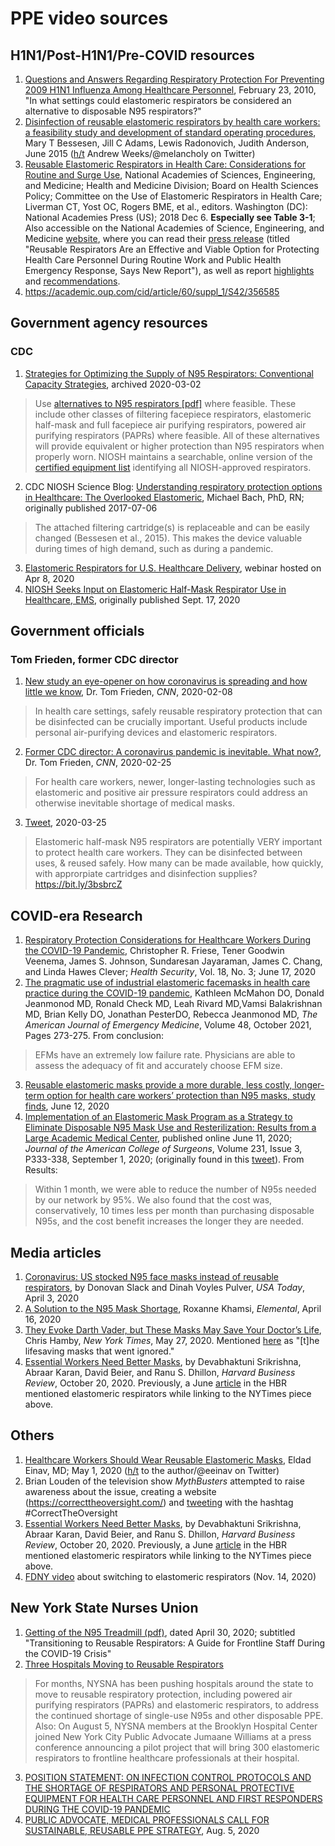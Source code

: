 # PPE video sources

## H1N1/Post-H1N1/Pre-COVID resources

1. [Questions and Answers Regarding Respiratory Protection For Preventing 2009 H1N1 Influenza Among Healthcare Personnel](https://www.cdc.gov/h1n1flu/guidelines_infection_control_qa.htm#i), February 23, 2010, "In what settings could elastomeric respirators be considered an alternative to disposable N95 respirators?"
2. [Disinfection of reusable elastomeric respirators by health care workers: a feasibility study and development of standard operating procedures](https://pubmed.ncbi.nlm.nih.gov/25816692/), Mary T Bessesen, Jill C Adams, Lewis Radonovich, Judith Anderson, June 2015 ([h/t](https://twitter.com/meloncholy/status/1245379527263555585) Andrew Weeks/@melancholy on Twitter)
3. [Reusable Elastomeric Respirators in Health Care: Considerations for Routine and Surge Use](https://www.ncbi.nlm.nih.gov/books/NBK540080/), National Academies of Sciences, Engineering, and Medicine; Health and Medicine Division; Board on Health Sciences Policy; Committee on the Use of Elastomeric Respirators in Health Care; Liverman CT, Yost OC, Rogers BME, et al., editors. Washington (DC): National Academies Press (US); 2018 Dec 6. **Especially see Table 3-1**; Also accessible on the National Academies of Science, Engineering, and Medicine [website](https://www.nationalacademies.org/our-work/study-on-the-use-of-elastomeric-respirators-in-health-care), where you can read their [press release](https://www.nationalacademies.org/news/2018/12/reusable-respirators-are-an-effective-and-viable-option-for-protecting-health-care-personnel-during-routine-work-and-public-health-emergency-response-says-new-report) (titled "Reusable Respirators Are an Effective and Viable Option for Protecting Health Care Personnel During Routine Work and Public Health Emergency Response, Says New Report"), as well as report [highlights](https://www.nap.edu/resource/25275/112718_Respirators_highlights.pdf) and [recommendations](https://www.nap.edu/resource/25275/112718_Respirators_recommendations.pdf).
4. https://academic.oup.com/cid/article/60/suppl_1/S42/356585


## Government agency resources

### CDC

1. [Strategies for Optimizing the Supply of N95 Respirators: Conventional Capacity Strategies](http://web.archive.org/web/20200302172659/https://www.cdc.gov/coronavirus/2019-ncov/hcp/respirators-strategy/conventional-capacity-strategies.html), archived 2020-03-02 
> Use [alternatives to N95 respirators [pdf]](http://web.archive.org/web/20200305050924/https://www.cdc.gov/niosh/npptl/pdfs/UnderstandingDifference3-508.pdf) where feasible. These include other classes of filtering facepiece respirators, elastomeric half-mask and full facepiece air purifying respirators, powered air purifying respirators (PAPRs) where feasible. All of these alternatives will provide equivalent or higher protection than N95 respirators when properly worn. NIOSH maintains a searchable, online version of the [certified equipment list](http://web.archive.org/web/20200302172659/https://www.cdc.gov/niosh/npptl/topics/respirators/cel/default.html) identifying all NIOSH-approved respirators. 
2. CDC NIOSH Science Blog: [Understanding respiratory protection options in Healthcare: The Overlooked Elastomeric](https://blogs.cdc.gov/niosh-science-blog/2017/07/06/elastomerics/), Michael Bach, PhD, RN; originally published 2017-07-06
> The attached filtering cartridge(s) is replaceable and can be easily changed (Bessesen et al., 2015). This makes the device valuable during times of high demand, such as during a pandemic. 
3. [Elastomeric Respirators for U.S. Healthcare Delivery](https://www.youtube.com/watch?v=8wd5Bx2fVDI), webinar hosted on Apr 8, 2020
4. [NIOSH Seeks Input on Elastomeric Half-Mask Respirator Use in Healthcare, EMS](https://www.aiha.org/news/200917-niosh-seeks-input-on-elastomeric-half-mask-respirator-use-in-healthcare-ems), originally published Sept. 17, 2020

## Government officials

### Tom Frieden, former CDC director

1. [New study an eye-opener on how coronavirus is spreading and how little we know](https://www.cnn.com/2020/02/08/health/coronavirus-hospital-infections-frieden/index.html), Dr. Tom Frieden, _CNN_, 2020-02-08
 > In health care settings, safely reusable respiratory protection that can be disinfected can be crucially important. Useful products include personal air-purifying devices and elastomeric respirators.
2. [Former CDC director: A coronavirus pandemic is inevitable. What now?](https://www.cnn.com/2020/02/25/health/coronavirus-pandemic-frieden/index.html), Dr. Tom Frieden, _CNN_, 2020-02-25
> For health care workers, newer, longer-lasting technologies such as elastomeric and positive air pressure respirators could address an otherwise inevitable shortage of medical masks.
3. [Tweet](https://twitter.com/DrTomFrieden/status/1242972789860118528), 2020-03-25
> Elastomeric half-mask N95 respirators are potentially VERY important to protect health care workers. They can be disinfected between uses, & reused safely. How many can be made available, how quickly, with approrpiate cartridges and disinfection supplies? https://bit.ly/3bsbrcZ


## COVID-era Research

1. [Respiratory Protection Considerations for Healthcare Workers During the COVID-19 Pandemic](https://www.liebertpub.com/doi/10.1089/hs.2020.0036), Christopher R. Friese, Tener Goodwin Veenema, James S. Johnson, Sundaresan Jayaraman, James C. Chang, and Linda Hawes Clever; _Health Security_, Vol. 18, No. 3; June 17, 2020
2. [The pragmatic use of industrial elastomeric facemasks in health care practice during the COVID-19 pandemic](https://www.sciencedirect.com/science/article/abs/pii/S0735675721004113?via%3Dihub), Kathleen McMahon DO, Donald Jeanmonod MD, Ronald Check MD, Leah Rivard MD,Vamsi Balakrishnan MD, Brian Kelly DO, Jonathan PesterDO, Rebecca Jeanmonod MD, _The American Journal of Emergency Medicine_, Volume 48, October 2021, Pages 273-275. From conclusion:
> EFMs have an extremely low failure rate. Physicians are able to assess the adequacy of fit and accurately choose EFM size.
3. [Reusable elastomeric masks provide a more durable, less costly, longer-term option for health care workers’ protection than N95 masks, study finds](https://www.facs.org/media/press-releases/2020/reusable-masks-061220), June 12, 2020
4. [Implementation of an Elastomeric Mask Program as a Strategy to Eliminate Disposable N95 Mask Use and Resterilization: Results from a Large Academic Medical Center](), published online June 11, 2020; _Journal of the American College of Surgeons_, Volume 231, Issue 3, P333-338, September 1, 2020; (originally found in this [tweet](https://twitter.com/acsJACS/status/1307002079970459648)). From Results:
> Within 1 month, we were able to reduce the number of N95s needed by our network by 95%. We also found that the cost was, conservatively, 10 times less per month than purchasing disposable N95s, and the cost benefit increases the longer they are needed.



## Media articles

1. [Coronavirus: US stocked N95 face masks instead of reusable respirators](https://www.usatoday.com/story/news/nation/2020/04/03/coronavirus-national-stockpile-disposable-n-95-face-masks-reusable-respirator/5118669002/), by Donovan Slack and Dinah Voyles Pulver, _USA Today_, April 3, 2020
2. [A Solution to the N95 Mask Shortage](https://elemental.medium.com/a-tiny-hospital-in-texas-might-help-solve-the-mask-shortage-9ad3c0a7a861), Roxanne Khamsi, _Elemental_, April 16, 2020
3. [They Evoke Darth Vader, but These Masks May Save Your Doctor’s Life](https://www.nytimes.com/2020/05/27/us/coronavirus-masks-elastomeric-respirators.html),  Chris Hamby, _New York Times_, May 27, 2020. Mentioned [here](https://www.nytimes.com/2020/05/27/us/coronavirus-today.html) as "[t]he lifesaving masks that went ignored." 
4. [Essential Workers Need Better Masks](https://hbr.org/2020/10/essential-workers-need-better-masks), by Devabhaktuni Srikrishna, Abraar Karan, David Beier, and Ranu S. Dhillon, _Harvard Business Review_, October 20, 2020. Previously, a June [article](https://hbr.org/2020/06/we-need-better-masks) in the HBR mentioned elastomeric respirators while linking to the NYTimes piece above. 

## Others
1. [Healthcare Workers Should Wear Reusable Elastomeric Masks](https://www.medscape.com/viewarticle/929770), Eldad Einav, MD; May 1, 2020 ([h/t](https://twitter.com/eeinav/status/1256236678877978629) to the author/@eeinav on Twitter)
2. Brian Louden of the television show _MythBusters_ attempted to raise awareness about the issue, creating a website (https://correcttheoversight.com/) and [tweeting](https://twitter.com/RealBrianLouden/status/1254915379509497856) with the hashtag #CorrectTheOversight 
3. [Essential Workers Need Better Masks](https://hbr.org/2020/10/essential-workers-need-better-masks), by Devabhaktuni Srikrishna, Abraar Karan, David Beier, and Ranu S. Dhillon, _Harvard Business Review_, October 20, 2020. Previously, a June [article](https://hbr.org/2020/06/we-need-better-masks) in the HBR mentioned elastomeric respirators while linking to the NYTimes piece above. 
4. [FDNY video](https://twitter.com/FDNY/status/1327603453837930496) about switching to elastomeric respirators (Nov. 14, 2020)

## New York State Nurses Union
1. [Getting of the N95 Treadmill (pdf)](https://www.nysna.org/sites/default/files/attach/ajax/2020/09/GettingOffTreadmill.pdf), dated April 30, 2020; subtitled "Transitioning to Reusable Respirators: A Guide for Frontline Staff During the COVID-19 Crisis"
2. [Three Hospitals Moving to Reusable Respirators](https://www.nysna.org/three-hospitals-moving-reusable-respirators#.YOOZTRNKgnU)
> For months, NYSNA has been pushing hospitals around the state to move to reusable respiratory protection, including powered air purifying respirators (PAPRs) and elastomeric respirators, to address the continued shortage of single-use N95s and other disposable PPE.
Also:
> On August 5, NYSNA members at the Brooklyn Hospital Center joined New York City Public Advocate Jumaane Williams at a press conference announcing a pilot project that will bring 300 elastomeric respirators to frontline healthcare professionals at their hospital.
3. [POSITION STATEMENT: ON INFECTION CONTROL PROTOCOLS AND THE SHORTAGE OF RESPIRATORS AND PERSONAL PROTECTIVE EQUIPMENT FOR HEALTH CARE PERSONNEL AND FIRST RESPONDERS DURING THE COVID-19 PANDEMIC](https://www.nysna.org/position-statement-infection-control-protocols-and-shortage-respirators-and-personal-protective#.YOOe6xNKgnU)
4. [PUBLIC ADVOCATE, MEDICAL PROFESSIONALS CALL FOR SUSTAINABLE, REUSABLE PPE STRATEGY](https://advocate.nyc.gov/press/public-advocate-medical-professionals-call-sustainable-reusable-ppe-strategy/), Aug. 5, 2020
